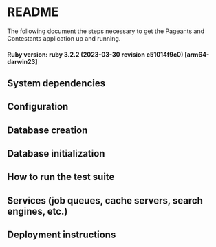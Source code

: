 # README

The following document the steps necessary to get the
Pageants and Contestants application up and running.


#### Ruby version: ruby 3.2.2 (2023-03-30 revision e51014f9c0) [arm64-darwin23]

## System dependencies

## Configuration

## Database creation

## Database initialization

## How to run the test suite

## Services (job queues, cache servers, search engines, etc.)

## Deployment instructions
